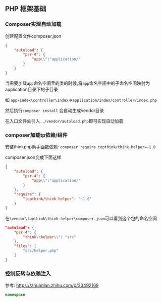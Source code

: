 ## PHP 框架基础

### Composer实现自动加载
创建配置文件composer.json
```json
{
    "autoload": {
        "psr-4": {
            "app\\":"application/"
        }
    }
}
```
当需要加载`app`命名空间里的类的时候,将`app`命名空间中的子命名空间映射为application目录下的子目录

如 `app\index\controller\Index`=>`application/index/controller/Index.php`

然后执行`composer install` 会自动生成vendor目录 

在入口文件处引入`../vendor/autoload.php`即可实现自动加载

### composer加载tp依赖/组件
安装thinkphp助手函数依赖: `composer require topthink/think-helper=~1.0`

composer.json变成下面这样
```json
{
    "autoload": {
        "psr-4": {
            "app\\":"application/"
        }
    },
    "require": {
        "topthink/think-helper": "~1.0"
    }
}
```
在`\vendor\topthink\think-helper\composer.json`可以看到这个包的命名空间
```json
"autoload": {
    "psr-4": {
        "think\\helper\\": "src"
    },
    "files": [
        "src/helper.php"
    ]
}
```

### 控制反转与依赖注入
参考: https://zhuanlan.zhihu.com/p/33492169
```php
namespace
```
